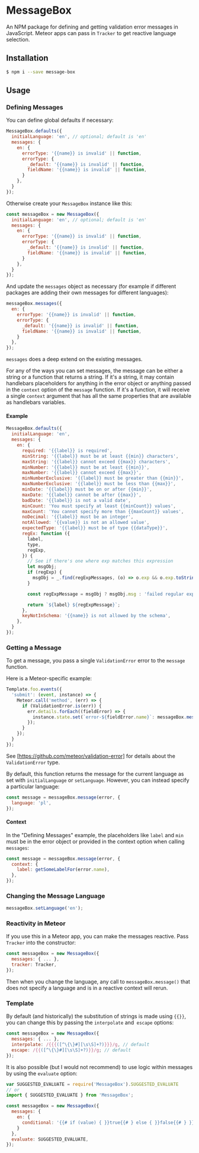 # MessageBox

An NPM package for defining and getting validation error messages in JavaScript. Meteor apps can pass in `Tracker` to get reactive language selection.

## Installation

```bash
$ npm i --save message-box
```

## Usage

### Defining Messages

You can define global defaults if necessary:

```js
MessageBox.defaults({
  initialLanguage: 'en', // optional; default is 'en'
  messages: {
    en: {
      errorType: '{{name}} is invalid' || function,
      errorType: {
        _default: '{{name}} is invalid' || function,
        fieldName: '{{name}} is invalid' || function,
      }
    },
  }
});
```

Otherwise create your `MessageBox` instance like this:

```js
const messageBox = new MessageBox({
  initialLanguage: 'en', // optional; default is 'en'
  messages: {
    en: {
      errorType: '{{name}} is invalid' || function,
      errorType: {
        _default: '{{name}} is invalid' || function,
        fieldName: '{{name}} is invalid' || function,
      }
    },
  }
});
```

And update the `messages` object as necessary (for example if different packages are adding their own messages for different languages):

```js
messageBox.messages({
  en: {
    errorType: '{{name}} is invalid' || function,
    errorType: {
      _default: '{{name}} is invalid' || function,
      fieldName: '{{name}} is invalid' || function,
    }
  },
});
```

`messages` does a deep extend on the existing messages.

For any of the ways you can set messages, the message can be either a string or a function that returns a string. If it's a string, it may contain handlebars placeholders for anything in the error object or anything passed in the `context` option of the `message` function. If it's a function, it will receive a single `context` argument that has all the same properties that are available as handlebars variables.

#### Example

```js
MessageBox.defaults({
  initialLanguage: 'en',
  messages: {
    en: {
      required: '{{label}} is required',
      minString: '{{label}} must be at least {{min}} characters',
      maxString: '{{label}} cannot exceed {{max}} characters',
      minNumber: '{{label}} must be at least {{min}}',
      maxNumber: '{{label}} cannot exceed {{max}}',
      minNumberExclusive: '{{label}} must be greater than {{min}}',
      maxNumberExclusive: '{{label}} must be less than {{max}}',
      minDate: '{{label}} must be on or after {{min}}',
      maxDate: '{{label}} cannot be after {{max}}',
      badDate: '{{label}} is not a valid date',
      minCount: 'You must specify at least {{minCount}} values',
      maxCount: 'You cannot specify more than {{maxCount}} values',
      noDecimal: '{{label}} must be an integer',
      notAllowed: '{{value}} is not an allowed value',
      expectedType: '{{label}} must be of type {{dataType}}',
      regEx: function ({
        label,
        type,
        regExp,
      }) {
        // See if there's one where exp matches this expression
        let msgObj;
        if (regExp) {
          msgObj = _.find(regExpMessages, (o) => o.exp && o.exp.toString() === regExp);
        }

        const regExpMessage = msgObj ? msgObj.msg : 'failed regular expression validation';

        return `${label} ${regExpMessage}`;
      },
      keyNotInSchema: '{{name}} is not allowed by the schema',
    },
  }
});
```

### Getting a Message

To get a message, you pass a single `ValidationError` error to the `message` function.

Here is a Meteor-specific example:

```js
Template.foo.events({
  'submit': (event, instance) => {
    Meteor.call('method', (err) => {
      if (ValidationError.is(err)) {
        err.details.forEach((fieldError) => {
          instance.state.set(`error-${fieldError.name}`: messageBox.message(fieldError));
        });
      }
    });
  }
});
```

See [https://github.com/meteor/validation-error] for details about the `ValidationError` type.

By default, this function returns the message for the current language as set with `initialLanguage` or `setLanguage`. However, you can instead specify a particular language:

```js
const message = messageBox.message(error, {
  language: 'pl',
});
```

#### Context

In the "Defining Messages" example, the placeholders like `label` and `min` must be in the error object or provided in the context option when calling `messages`:

```js
const message = messageBox.message(error, {
  context: {
    label: getSomeLabelFor(error.name),
  },
});
```

### Changing the Message Language

```js
messageBox.setLanguage('en');
```

### Reactivity in Meteor

If you use this in a Meteor app, you can make the messages reactive. Pass `Tracker` into the constructor:

```js
const messageBox = new MessageBox({
  messages: { ... },
  tracker: Tracker,
});
```

Then when you change the language, any call to `messageBox.message()` that does not specify a language and is in a reactive context will rerun.

### Template

By default (and historically) the substitution of strings is made using `{{}}`, you can change this by passing the `interpolate` and` escape` options:

```js
const messageBox = new MessageBox({
  messages: { ... },
  interpolate: /{{{([^\{\}#][\s\S]+?)}}}/g, // default
  escape: /{{([^\{\}#][\s\S]+?)}}/g; // default
});
```

It is also possible (but I would not recommend) to use logic within messages by using the `evaluate` option:

```js
var SUGGESTED_EVALUATE = require('MessageBox').SUGGESTED_EVALUATE
// or
import { SUGGESTED_EVALUATE } from 'MessageBox';

const messageBox = new MessageBox({
  messages: {
    en: {
      conditional: '{{# if (value) { }}true{{# } else { }}false{{# } }}',
    }
  },
  evaluate: SUGGESTED_EVALUATE,
});
```
